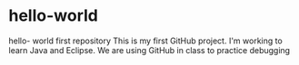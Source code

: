 # hello-world
hello- world first repository
This is my first GitHub project. I'm working to learn Java and Eclipse. We are using GitHub in class to practice debugging
